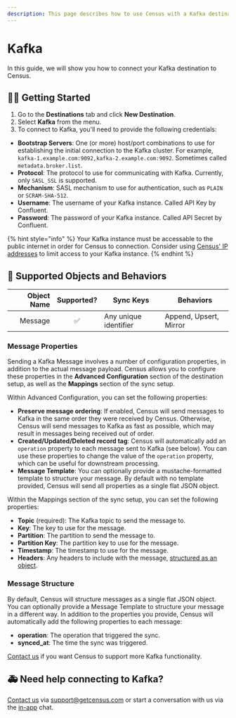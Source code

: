 ```yaml
---
description: This page describes how to use Census with a Kafka destination.
---
```


# Kafka

In this guide, we will show you how to connect your Kafka destination to Census.

## 🏃‍♀️ Getting Started

1. Go to the **Destinations** tab and click **New Destination**.
2. Select **Kafka** from the menu.
3. To connect to Kafka, you'll need to provide the following credentials:

* **Bootstrap Servers**: One (or more) host/port combinations to use for establishing the initial connection to the Kafka cluster. For example, `kafka-1.example.com:9092,kafka-2.example.com:9092`. Sometimes called `metadata.broker.list`.
* **Protocol**: The protocol to use for communicating with Kafka. Currently, only `SASL_SSL` is supported.
* **Mechanism**: SASL mechanism to use for authentication, such as `PLAIN` or `SCRAM-SHA-512`.
* **Username**: The username of your Kafka instance. Called API Key by Confluent.
* **Password**: The password of your Kafka instance. Called API Secret by Confluent.

{% hint style="info" %}
Your Kafka instance must be accessable to the public internet in order for Census to connection. Consider using [Census' IP addresses](../basics/security-and-privacy/regions-and-ip-addresses.md) to limit access to your Kafka instance.
{% endhint %}

## 🔀 Supported Objects and Behaviors

| **Object Name** | **Supported?** | **Sync Keys**  | **Behaviors** |
| --------------: | :------------: | ---------------- | --------------|
| Message | ✅ | Any unique identifier | Append, Upsert, Mirror |

### Message Properties

Sending a Kafka Message involves a number of configuration properties, in addition to the actual message payload. Census allows you to configure these properties in the **Advanced Configuration** section of the destination setup, as well as the **Mappings** section of the sync setup.

Within Advanced Configuration, you can set the following properties:
- **Preserve message ordering**: If enabled, Census will send messages to Kafka in the same order they were received by Census. Otherwise, Census will send messages to Kafka as fast as possible, which may result in messages being received out of order.
- **Created/Updated/Deleted record tag**: Census will automatically add an `operation` property to each message sent to Kafka (see below). You can use these properties to change the value of the `operation` property, which can be useful for downstream processing.
- **Message Template**: You can optionally provide a mustache-formatted template to structure your message. By default with no template provided, Census will send all properties as a single flat JSON object.

Within the Mappings section of the sync setup, you can set the following properties:
- **Topic** (required): The Kafka topic to send the message to.
- **Key**: The key to use for the message.
- **Partition**: The partition to send the message to.
- **Partition Key**: The partition key to use for the message.
- **Timestamp**: The timestamp to use for the message.
- **Headers**: Any headers to include with the message, [structured as an object](../basics/data-models-and-entities/defining-source-data/structured-data.md).

### Message Structure

By default, Census will structure messages as a single flat JSON object. You can optionally provide a Message Template to structure your message in a different way. In addition to the properties you provide, Census will automatically add the following properties to each message:

- **operation**: The operation that triggered the sync.
- **synced_at**: The time the sync was triggered.


[Contact us](mailto:support@getcensus.com) if you want Census to support more Kafka functionality.

## 🚑 Need help connecting to Kafka?

[Contact us](mailto:support@getcensus.com) via support@getcensus.com or start a conversation with us via the [in-app](https://app.getcensus.com) chat.
